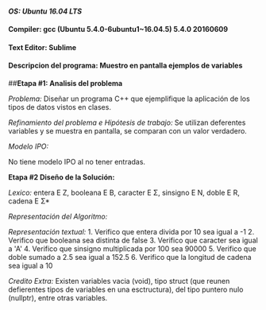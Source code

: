#### _OS: Ubuntu 16.04 LTS_

#### Compiler: gcc (Ubuntu 5.4.0-6ubuntu1~16.04.5) 5.4.0 20160609

#### Text Editor: Sublime

#### Descripcion del programa: Muestro en pantalla ejemplos de variables

##**Etapa #1: Analisis del problema**

_Problema:_ Diseñar un programa C++ que ejemplifique la aplicación de los tipos de datos vistos en clases.

_Refinamiento del problema e Hipótesis de trabajo:_ Se utilizan deferentes variables y se muestra en pantalla, se comparan con un valor verdadero.

_Modelo IPO:_

No tiene modelo IPO al no tener entradas.


**Etapa #2 Diseño de la Solución:**

_Lexico:_ entera E Z, booleana E B, caracter E Σ, sinsigno E N, doble E R, cadena E Σ*

_Representación del Algoritmo:_

_Representación textual:_
        1. Verifico que entera divida por 10 sea igual a -1
        2. Verifico que booleana sea distinta de false
        3. Verifico que caracter sea igual a 'A'
        4. Verifico que sinsigno multiplicada por 100 sea 90000
        5. Verifico que doble sumado a 2.5 sea igual a 152.5
        6. Verifico que la longitud de cadena sea igual a 10

_Credito Extra:_ Existen variables vacia (void), tipo struct (que reunen defierentes tipos  de variables en una esctructura), del tipo  puntero nulo (nullptr), entre otras variables.
    
